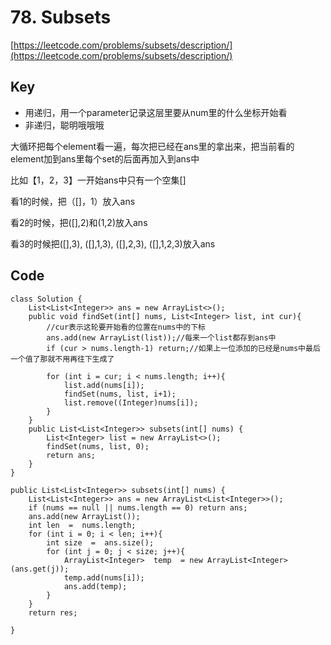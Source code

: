 # 78. Subsets
[https://leetcode.com/problems/subsets/description/](https://leetcode.com/problems/subsets/description/)

## Key
* 用递归，用一个parameter记录这层里要从num里的什么坐标开始看
* 非递归，聪明哦哦哦

大循环把每个element看一遍，每次把已经在ans里的拿出来，把当前看的element加到ans里每个set的后面再加入到ans中

比如【1，2，3】一开始ans中只有一个空集[]

看1的时候，把（[]，1）放入ans

看2的时候，把([],2)和(1,2)放入ans

看3的时候把([],3), ([],1,3), ([],2,3), ([],1,2,3)放入ans

## Code
```
class Solution {
    List<List<Integer>> ans = new ArrayList<>();
    public void findSet(int[] nums, List<Integer> list, int cur){
        //cur表示这轮要开始看的位置在nums中的下标
        ans.add(new ArrayList(list));//每来一个list都存到ans中
        if (cur > nums.length-1) return;//如果上一位添加的已经是nums中最后一个值了那就不用再往下生成了
        
        for (int i = cur; i < nums.length; i++){
            list.add(nums[i]);
            findSet(nums, list, i+1);
            list.remove((Integer)nums[i]);
        }
    }
    public List<List<Integer>> subsets(int[] nums) {     
        List<Integer> list = new ArrayList<>();
        findSet(nums, list, 0);
        return ans;
    }
}
```




```
public List<List<Integer>> subsets(int[] nums) {
	List<List<Integer>> ans = new ArrayList<List<Integer>>();
	if (nums == null || nums.length == 0) return ans;
	ans.add(new ArrayList());
	int len  =  nums.length;
	for (int i = 0; i < len; i++){
		int size  =  ans.size();
		for (int j = 0; j < size; j++){
			ArrayList<Integer>  temp  = new ArrayList<Integer>(ans.get(j));
			temp.add(nums[i]);
			ans.add(temp);
		}
	}
	return res;
	
}
```
